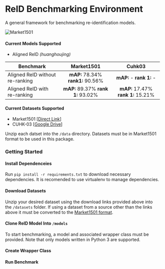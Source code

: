 # ReID Benchmarking Environment
A general framework for benchmarking re-identification models.

![Market1501](http://www.liangzheng.org/Project/dataset.jpg)

#### Current Models Supported
* Aligned ReID *(huanghoujing)*

| Benchmark    | Market1501   |Cuhk03  |
| ------------- |:-------------:| :-----:|
| Aligned ReID without re-ranking| **mAP:** 78.34% **rank1:** 90.56%| **mAP:** - **rank 1:** - |
| Aligned ReID with re-ranking| **mAP:** 89.37% **rank 1:** 93.02% | **mAP:** 17.47% **rank 1:** 15.21% |

#### Current Datasets Supported
* Market1501 [[Direct Link](http://188.138.127.15:81/Datasets/Market-1501-v15.09.15.zip)]
* CUHK-03 [[Google Drive](https://drive.google.com/file/d/1pBCIAGSZ81pgvqjC-lUHtl0OYV1icgkz/view)] 

Unzip each datset into the `/data` directory. Datasets must be in Market1501 format to be used in this package. 

### Getting Started
#### Install Dependenceies
Run `pip install -r requirements.txt` to download necessary dependencies. It is recomended to use virtualenv to manage dependencies. 
#### Download Datasets
Unzip your desired dataset using the download links provided above into the `/datasets` folder. If using a dataset from a source other than the links above it must be converted to the [Market1501 format](http://www.liangzheng.org/Project/project_reid.html).
#### Clone ReID Model Into `/models`
To start benchmarking, a model and associated wrapper class must be provided. Note that only models written in Python 3 are supported. 
#### Create Wrapper Class
#### Run Benchmark
